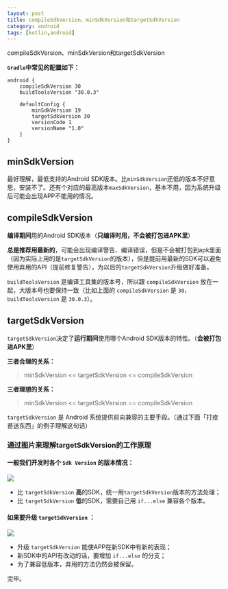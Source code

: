 ```yaml
---
layout: post
title: compileSdkVersion、minSdkVersion和targetSdkVersion
category: android
tags: [kotlin,android]
---
```


compileSdkVersion、minSdkVersion和targetSdkVersion

**`Gradle`中常见的配置如下：**
```
android {
    compileSdkVersion 30
    buildToolsVersion "30.0.3"

    defaultConfig {
        minSdkVersion 19
        targetSdkVersion 30
        versionCode 1
        versionName "1.0"
    }
}
```

## minSdkVersion

最好理解，最低支持的Android SDK版本。比`minSdkVersion`还低的版本不好意思，安装不了。还有个对应的最高版本`maxSdkVersion`，基本不用，因为系统升级后可能会出现APP不能用的情况。

## compileSdkVersion

**编译期间**用的Android SDK版本（**只编译时用，不会被打包进APK里**）

**总是推荐用最新的**，可能会出现编译警告、编译错误，但是不会被打包到apk里面（因为实际上用的是`targetSdkVersion`的版本），但是提前用最新的SDK可以避免使用弃用的API（提前修复警告），为以后的`targetSdkVersion`升级做好准备。

`buildToolsVersion` 是编译工具集的版本号，所以跟 `compileSdkVersion` 放在一起，大版本号也要保持一致（比如上面的 `compileSdkVersion` 是 `30`，`buildToolsVersion` 是 `30.0.3`）。

## targetSdkVersion

`targetSdkVersion`决定了**运行期间**使用哪个Android SDK版本的特性。（**会被打包进APK里**）


**三者合理的关系：**
> minSdkVersion <= targetSdkVersion <= compileSdkVersion
 
**三者理想的关系：**
> minSdkVersion <= targetSdkVersion == compileSdkVersion


`targetSdkVersion` 是 Android 系统提供前向兼容的主要手段。（通过下面「打疫苗送东西」的例子理解这句话）

### 通过图片来理解targetSdkVersion的工作原理

#### 一般我们开发时各个 `Sdk Version` 的版本情况：

![](https://gitee.com/jairustes/blogimages/raw/master/img/sdk_version_1.jpg)

- 比 `targetSdkVersion` **高**的SDK，统一用`targetSdkVersion`版本的方法处理；
- 比 `targetSdkVersion` **低**的SDK，需要自己用 `if...else` 兼容各个版本。



#### 如果要升级 `targetSdkVersion` ：
![](https://gitee.com/jairustes/blogimages/raw/master/img/sdk_version_2.jpg)


- 升级 `targetSdkVersion` 能使APP在新SDK中有新的表现；
- 新SDK中的API有改动的话，要增加 `if...else` 的分支；
- 为了兼容低版本，弃用的方法仍然会被保留。



完毕。